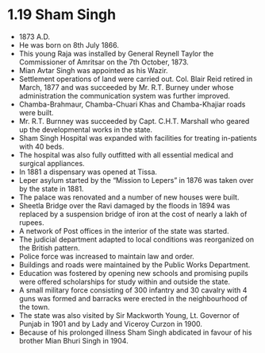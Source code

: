 # 1.19 Sham Singh
* 1873 A.D.
* He was born on 8th July 1866.
* This young Raja was installed by General Reynell Taylor the Commissioner of Amritsar on the 7th October, 1873.
* Mian Avtar Singh was appointed as his Wazir.
* Settlement operations of land were carried out. Col. Blair Reid retired in March, 1877 and was succeeded by Mr. R.T. Burney under whose administration the communication system was further improved.
* Chamba-Brahmaur, Chamba-Chuari Khas and Chamba-Khajiar roads were built.
* Mr. R.T. Burnney was succeeded by Capt. C.H.T. Marshall who geared up the developmental works in the state.
* Sham Singh Hospital was expanded with facilities for treating in-patients with 40 beds.
* The hospital was also fully outfitted with all essential medical and surgical appliances.
* In 1881 a dispensary was opened at Tissa.
* Leper asylum started by the “Mission to Lepers” in 1876 was taken over by the state in 1881.
* The palace was renovated and a number of new houses were built.
* Sheetla Bridge over the Ravi damaged by the floods in 1894 was replaced by a suspension bridge of iron at the cost of nearly a lakh of rupees.
* A network of Post offices in the interior of the state was started.
* The judicial department adapted to local conditions was reorganized on the British pattern.
* Police force was increased to maintain law and order.
* Buildings and roads were maintained by the Public Works Department.
* Education was fostered by opening new schools and promising pupils were offered scholarships for study within and outside the state.
* A small military force consisting of 300 infantry and 30 cavalry with 4 guns was formed and barracks were erected in the neighbourhood of the town.
* The state was also visited by Sir Mackworth Young, Lt. Governor of Punjab in 1901 and by Lady and Viceroy Curzon in 1900.
* Because of his prolonged illness Sham Singh abdicated in favour of his brother Mian Bhuri Singh in 1904.